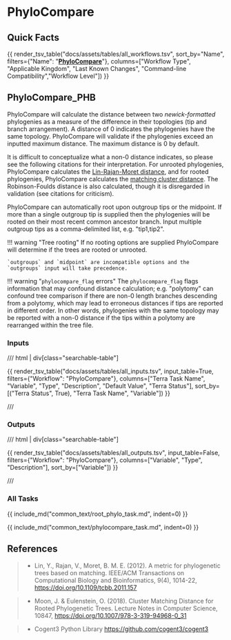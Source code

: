 # PhyloCompare

## Quick Facts

{{ render_tsv_table("docs/assets/tables/all_workflows.tsv", sort_by="Name", filters={"Name": "[**PhyloCompare**](../workflows/standalone/phylocompare.md)"}, columns=["Workflow Type", "Applicable Kingdom", "Last Known Changes", "Command-line Compatibility","Workflow Level"]) }}

## PhyloCompare_PHB

PhyloCompare will calculate the distance between two _newick-formatted_ phylogenies as a measure of the difference in their topologies (tip and branch arrangement). A distance of 0 indicates the phylogenies have the same topology. PhyloCompare will validate if the phylogenies exceed an inputted maximum distance. The maximum distance is 0 by default.

It is difficult to conceptualize what a non-0 distance indicates, so please see the following citations for their interpretation. For unrooted phylogenies, PhyloCompare calculates the [Lin-Rajan-Moret distance](https://pubmed.ncbi.nlm.nih.gov/22184263/), and for rooted phylogenies, PhyloCompare calculates the [matching cluster distance](https://link.springer.com/chapter/10.1007/978-3-319-94968-0_31#:~:text=Phylogenetic%20trees%20are%20fundamental%20to%20biology%20and,is%20an%20important%20problem%20in%20computational%20phylogenetics.). The Robinson-Foulds distance is also calculated, though it is disregarded in validation (see citations for criticism).

PhyloCompare can automatically root upon outgroup tips or the midpoint. If more than a single outgroup tip is supplied then the phylogenies will be rooted on their most recent common ancestor branch. Input multiple outgroup tips as a comma-delimited list, e.g. "tip1,tip2". 

!!! warning "Tree rooting"
    If no rooting options are supplied PhyloCompare will determine if the trees are rooted or unrooted. 

    `outgroups` and `midpoint` are incompatible options and the `outgroups` input will take precedence.

!!! warning "`phylocompare_flag` errors"
    The `phylocompare_flag` flags information that may confound distance calculation; e.g. "polytomy" can confound tree comparison if there are non-0 length branches descending from a polytomy, which may lead to erroneous distances if tips are reported in different order. In other words, phylogenies with the same topology may be reported with a non-0 distance if the tips within a polytomy are rearranged within the tree file.

### Inputs

/// html | div[class="searchable-table"]

{{ render_tsv_table("docs/assets/tables/all_inputs.tsv", input_table=True, filters={"Workflow": "PhyloCompare"}, columns=["Terra Task Name", "Variable", "Type", "Description", "Default Value", "Terra Status"], sort_by=[("Terra Status", True), "Terra Task Name", "Variable"]) }}

///

### Outputs

/// html | div[class="searchable-table"]

{{ render_tsv_table("docs/assets/tables/all_outputs.tsv", input_table=False, filters={"Workflow": "PhyloCompare"}, columns=["Variable", "Type", "Description"], sort_by=["Variable"]) }}

///

### All Tasks

{{ include_md("common_text/root_phylo_task.md", indent=0) }}

{{ include_md("common_text/phylocompare_task.md", indent=0) }}

## References

> - Lin, Y., Rajan, V., Moret, B. M. E. (2012). A metric for phylogenetic trees based on matching. IEEE/ACM Transactions on Computational Biology and Bioinformatics, 9(4), 1014-22, <https://doi.org/10.1109/tcbb.2011.157>

> - Moon, J. & Eulenstein, O. (2018). Cluster Matching Distance for Rooted Phylogenetic Trees. Lecture Notes in Computer Science, 10847, <https://doi.org/10.1007/978-3-319-94968-0_31>

> - Cogent3 Python Library <https://github.com/cogent3/cogent3>
